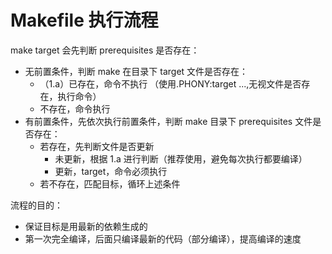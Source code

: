 # Makefile 执行流程

make target 会先判断 prerequisites 是否存在：

- 无前置条件，判断 make 在目录下 target 文件是否存在：
  - （1.a）已存在，命令不执行 （使用.PHONY:target ...,无视文件是否存在，执行命令）
  - 不存在，命令执行
- 有前置条件，先依次执行前置条件，判断 make 目录下 prerequisites 文件是否存在：
  - 若存在，先判断文件是否更新
    - 未更新，根据 1.a 进行判断（推荐使用，避免每次执行都要编译）
    - 更新，target，命令必须执行
  - 若不存在，匹配目标，循环上述条件

流程的目的：

- 保证目标是用最新的依赖生成的
- 第一次完全编译，后面只编译最新的代码（部分编译），提高编译的速度
